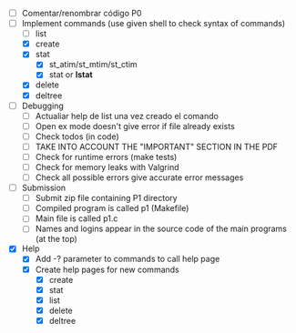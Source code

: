 - [ ] Comentar/renombrar código P0
- [ ] Implement commands (use given shell to check syntax of commands)
    - [ ] list
    - [X] create
    - [X] stat
        - [X] st_atim/st_mtim/st_ctim
        - [X] stat or **lstat**
    - [X] delete
    - [X] deltree
- [ ] Debugging
    - [ ] Actualiar help de list una vez creado el comando
    - [ ] Open ex mode doesn't give error if file already exists
    - [ ] Check todos (in code)
    - [ ] TAKE INTO ACCOUNT THE "IMPORTANT" SECTION IN THE PDF
    - [ ] Check for runtime errors (make tests)
    - [ ] Check for memory leaks with Valgrind
    - [ ] Check all possible errors give accurate error messages
- [ ] Submission
    - [ ] Submit zip file containing P1 directory
    - [ ] Compiled program is called p1 (Makefile)
    - [ ] Main file is called p1.c
    - [ ] Names and logins appear in the source code of the main programs (at the top)
- [X] Help
    - [X] Add -? parameter to commands to call help page
    - [X] Create help pages for new commands
        - [X] create
        - [X] stat
        - [X] list
        - [X] delete
        - [X] deltree
